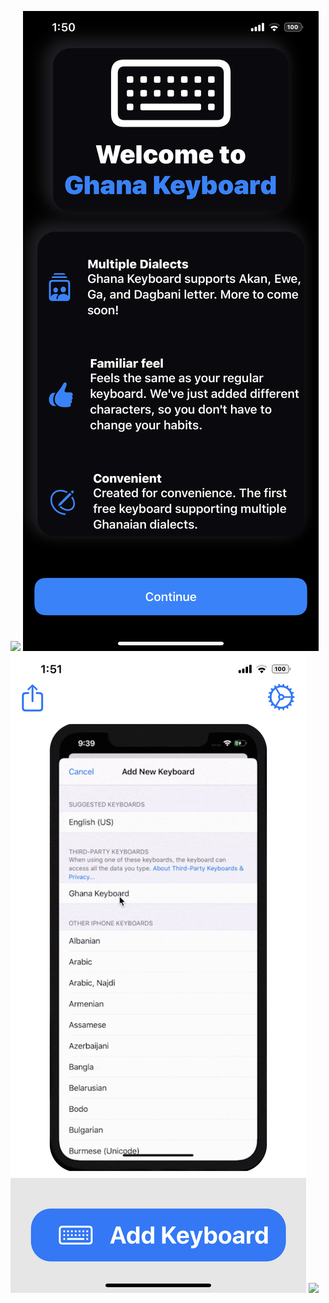 ![](Screenshot/welcome_light.PNG)
![](Screenshots/welcome_dark.PNG)
![](Screenshots/home_light.PNG)
![](Screenshots/home_dark.PNG)
